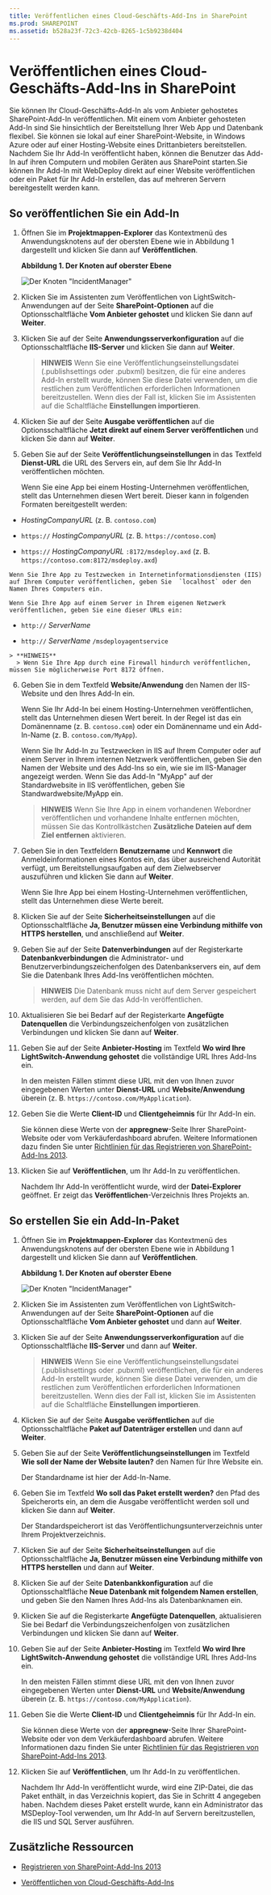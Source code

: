 ```yaml
---
title: Veröffentlichen eines Cloud-Geschäfts-Add-Ins in SharePoint
ms.prod: SHAREPOINT
ms.assetid: b528a23f-72c3-42cb-8265-1c5b9238d404
---
```



# Veröffentlichen eines Cloud-Geschäfts-Add-Ins in SharePoint
Sie können Ihr Cloud-Geschäfts-Add-In als vom Anbieter gehostetes SharePoint-Add-In veröffentlichen. Mit einem vom Anbieter gehosteten Add-In sind Sie hinsichtlich der Bereitstellung Ihrer Web App und Datenbank flexibel. Sie können sie lokal auf einer SharePoint-Website, in Windows Azure oder auf einer Hosting-Website eines Drittanbieters bereitstellen. Nachdem Sie Ihr Add-In veröffentlicht haben, können die Benutzer das Add-In auf ihren Computern und mobilen Geräten aus SharePoint starten.Sie können Ihr Add-In mit WebDeploy direkt auf einer Website veröffentlichen oder ein Paket für Ihr Add-In erstellen, das auf mehreren Servern bereitgestellt werden kann.
## So veröffentlichen Sie ein Add-In
<a name="publish"> </a>


1. Öffnen Sie im **Projektmappen-Explorer** das Kontextmenü des Anwendungsknotens auf der obersten Ebene wie in Abbildung 1 dargestellt und klicken Sie dann auf **Veröffentlichen**.
    
   **Abbildung 1. Der Knoten auf oberster Ebene**

  

     ![Der Knoten "IncidentManager"](images/CBA_IM_18.PNG)
  

  

  
2. Klicken Sie im Assistenten zum Veröffentlichen von LightSwitch-Anwendungen auf der Seite **SharePoint-Optionen** auf die Optionsschaltfläche **Vom Anbieter gehostet** und klicken Sie dann auf **Weiter**.
    
  
3. Klicken Sie auf der Seite **Anwendungsserverkonfiguration** auf die Optionsschaltfläche **IIS-Server** und klicken Sie dann auf **Weiter**.
    
    > **HINWEIS**
      > Wenn Sie eine Veröffentlichungseinstellungsdatei (.publishsettings oder .pubxml) besitzen, die für eine anderes Add-In erstellt wurde, können Sie diese Datei verwenden, um die restlichen zum Veröffentlichen erforderlichen Informationen bereitzustellen. Wenn dies der Fall ist, klicken Sie im Assistenten auf die Schaltfläche **Einstellungen importieren**. 
4. Klicken Sie auf der Seite **Ausgabe veröffentlichen** auf die Optionsschaltfläche **Jetzt direkt auf einem Server veröffentlichen** und klicken Sie dann auf **Weiter**.
    
  
5. Geben Sie auf der Seite **Veröffentlichungseinstellungen** in das Textfeld **Dienst-URL** die URL des Servers ein, auf dem Sie Ihr Add-In veröffentlichen möchten.
    
    Wenn Sie eine App bei einem Hosting-Unternehmen veröffentlichen, stellt das Unternehmen diesen Wert bereit. Dieser kann in folgenden Formaten bereitgestellt werden:
    
  -  _HostingCompanyURL_ (z. B. `contoso.com`)
    
  
  -  `https://` _HostingCompanyURL_ (z. B. `https://contoso.com`)
    
  
  -  `https://` _HostingCompanyURL_ `:8172/msdeploy.axd` (z. B. `https://contoso.com:8172/msdeploy.axd`)
    
  

    Wenn Sie Ihre App zu Testzwecken in Internetinformationsdiensten (IIS) auf Ihrem Computer veröffentlichen, geben Sie  `localhost` oder den Namen Ihres Computers ein.
    
    Wenn Sie Ihre App auf einem Server in Ihrem eigenen Netzwerk veröffentlichen, geben Sie eine dieser URLs ein:
    
  -  `http://` _ServerName_
    
  
  -  `http://` _ServerName_ `/msdeployagentservice`
    
  

    > **HINWEIS**
      > Wenn Sie Ihre App durch eine Firewall hindurch veröffentlichen, müssen Sie möglicherweise Port 8172 öffnen. 
6. Geben Sie in dem Textfeld **Website/Anwendung** den Namen der IIS-Website und den Ihres Add-In ein.
    
    Wenn Sie Ihr Add-In bei einem Hosting-Unternehmen veröffentlichen, stellt das Unternehmen diesen Wert bereit. In der Regel ist das ein Domänenname (z. B.  `contoso.com`) oder ein Domänenname und ein Add-In-Name (z. B.  `contoso.com/MyApp`).
    
    Wenn Sie Ihr Add-In zu Testzwecken in IIS auf Ihrem Computer oder auf einem Server in Ihrem internen Netzwerk veröffentlichen, geben Sie den Namen der Website und des Add-Ins so ein, wie sie im IIS-Manager angezeigt werden. Wenn Sie das Add-In "MyApp" auf der Standardwebsite in IIS veröffentlichen, geben Sie Standwardwebsite/MyApp ein.
    
    > **HINWEIS**
      > Wenn Sie Ihre App in einem vorhandenen Webordner veröffentlichen und vorhandene Inhalte entfernen möchten, müssen Sie das Kontrollkästchen **Zusätzliche Dateien auf dem Ziel entfernen** aktivieren.
7. Geben Sie in den Textfeldern **Benutzername** und **Kennwort** die Anmeldeinformationen eines Kontos ein, das über ausreichend Autorität verfügt, um Bereitstellungsaufgaben auf dem Zielwebserver auszuführen und klicken Sie dann auf **Weiter**.
    
    Wenn Sie Ihre App bei einem Hosting-Unternehmen veröffentlichen, stellt das Unternehmen diese Werte bereit.
    
  
8. Klicken Sie auf der Seite **Sicherheitseinstellungen** auf die Optionsschaltfläche **Ja, Benutzer müssen eine Verbindung mithilfe von HTTPS herstellen**, und anschließend auf **Weiter**.
    
  
9. Geben Sie auf der Seite **Datenverbindungen** auf der Registerkarte **Datenbankverbindungen** die Administrator- und Benutzerverbindungszeichenfolgen des Datenbankservers ein, auf dem Sie die Datenbank Ihres Add-Ins veröffentlichen möchten.
    
    > **HINWEIS**
      > Die Datenbank muss nicht auf dem Server gespeichert werden, auf dem Sie das Add-In veröffentlichen. 
10. Aktualisieren Sie bei Bedarf auf der Registerkarte **Angefügte Datenquellen** die Verbindungszeichenfolgen von zusätzlichen Verbindungen und klicken Sie dann auf **Weiter**.
    
  
11. Geben Sie auf der Seite **Anbieter-Hosting** im Textfeld **Wo wird Ihre LightSwitch-Anwendung gehostet** die vollständige URL Ihres Add-Ins ein.
    
    In den meisten Fällen stimmt diese URL mit den von Ihnen zuvor eingegebenen Werten unter **Dienst-URL** und **Website/Anwendung** überein (z. B. `https://contoso.com/MyApplication`).
    
  
12. Geben Sie die Werte **Client-ID** und **Clientgeheimnis** für Ihr Add-In ein.
    
    Sie können diese Werte von der **appregnew**-Seite Ihrer SharePoint-Website oder vom Verkäuferdashboard abrufen. Weitere Informationen dazu finden Sie unter  [Richtlinien für das Registrieren von SharePoint-Add-Ins 2013](http://msdn.microsoft.com/de-de/library/office/jj687469%28v=office.15%29.aspx).
    
  
13. Klicken Sie auf **Veröffentlichen**, um Ihr Add-In zu veröffentlichen.
    
    Nachdem Ihr Add-In veröffentlicht wurde, wird der **Datei-Explorer** geöffnet. Er zeigt das **Veröffentlichen**-Verzeichnis Ihres Projekts an.
    
  

## So erstellen Sie ein Add-In-Paket
<a name="package"> </a>


1. Öffnen Sie im **Projektmappen-Explorer** das Kontextmenü des Anwendungsknotens auf der obersten Ebene wie in Abbildung 1 dargestellt und klicken Sie dann auf **Veröffentlichen**.
    
   **Abbildung 1. Der Knoten auf oberster Ebene**

  

     ![Der Knoten "IncidentManager"](images/CBA_IM_18.PNG)
  

    
    
  
2. Klicken Sie im Assistenten zum Veröffentlichen von LightSwitch-Anwendungen auf der Seite **SharePoint-Optionen** auf die Optionsschaltfläche **Vom Anbieter gehostet** und dann auf **Weiter**.
    
  
3. Klicken Sie auf der Seite **Anwendungsserverkonfiguration** auf die Optionsschaltfläche **IIS-Server** und dann auf **Weiter**.
    
    > **HINWEIS**
      > Wenn Sie eine Veröffentlichungseinstellungsdatei (.publishsettings oder .pubxml) veröffentlichen, die für ein anderes Add-In erstellt wurde, können Sie diese Datei verwenden, um die restlichen zum Veröffentlichen erforderlichen Informationen bereitzustellen. Wenn dies der Fall ist, klicken Sie im Assistenten auf die Schaltfläche **Einstellungen importieren**. 
4. Klicken Sie auf der Seite **Ausgabe veröffentlichen** auf die Optionsschaltfläche **Paket auf Datenträger erstellen** und dann auf **Weiter**.
    
  
5. Geben Sie auf der Seite **Veröffentlichungseinstellungen** im Textfeld **Wie soll der Name der Website lauten?** den Namen für Ihre Website ein.
    
    Der Standardname ist hier der Add-In-Name.
    
  
6. Geben Sie im Textfeld **Wo soll das Paket erstellt werden?** den Pfad des Speicherorts ein, an dem die Ausgabe veröffentlicht werden soll und klicken Sie dann auf **Weiter**.
    
    Der Standardspeicherort ist das Veröffentlichungsunterverzeichnis unter Ihrem Projektverzeichnis.
    
  
7. Klicken Sie auf der Seite **Sicherheitseinstellungen** auf die Optionsschaltfläche **Ja, Benutzer müssen eine Verbindung mithilfe von HTTPS herstellen** und dann auf **Weiter**.
    
  
8. Klicken Sie auf der Seite **Datenbankkonfiguration** auf die Optionsschaltfläche **Neue Datenbank mit folgendem Namen erstellen**, und geben Sie den Namen Ihres Add-Ins als Datenbanknamen ein.
    
  
9. Klicken Sie auf die Registerkarte **Angefügte Datenquellen**, aktualisieren Sie bei Bedarf die Verbindungszeichenfolgen von zusätzlichen Verbindungen und klicken Sie dann auf **Weiter**.
    
  
10. Geben Sie auf der Seite **Anbieter-Hosting** im Textfeld **Wo wird Ihre LightSwitch-Anwendung gehostet** die vollständige URL Ihres Add-Ins ein.
    
    In den meisten Fällen stimmt diese URL mit den von Ihnen zuvor eingegebenen Werten unter **Dienst-URL** und **Website/Anwendung** überein (z. B. `https://contoso.com/MyApplication`).
    
  
11. Geben Sie die Werte **Client-ID** und **Clientgeheimnis** für Ihr Add-In ein.
    
    Sie können diese Werte von der **appregnew**-Seite Ihrer SharePoint-Website oder von dem Verkäuferdashboard abrufen. Weitere Informationen dazu finden Sie unter  [Richtlinien für das Registrieren von SharePoint-Add-Ins 2013](http://msdn.microsoft.com/de-de/library/office/jj687469%28v=office.15%29.aspx).
    
  
12. Klicken Sie auf **Veröffentlichen**, um Ihr Add-In zu veröffentlichen.
    
    Nachdem Ihr Add-In veröffentlicht wurde, wird eine ZIP-Datei, die das Paket enthält, in das Verzeichnis kopiert, das Sie in Schritt 4 angegeben haben. Nachdem dieses Paket erstellt wurde, kann ein Administrator das MSDeploy-Tool verwenden, um Ihr Add-In auf Servern bereitzustellen, die IIS und SQL Server ausführen.
    
  

## Zusätzliche Ressourcen
<a name="bk_addresources"> </a>


-  [Registrieren von SharePoint-Add-Ins 2013](register-sharepoint-add-ins-2013.md)
    
  
-  [Veröffentlichen von Cloud-Geschäfts-Add-Ins](publish-cloud-business-add-ins.md)
    
  

